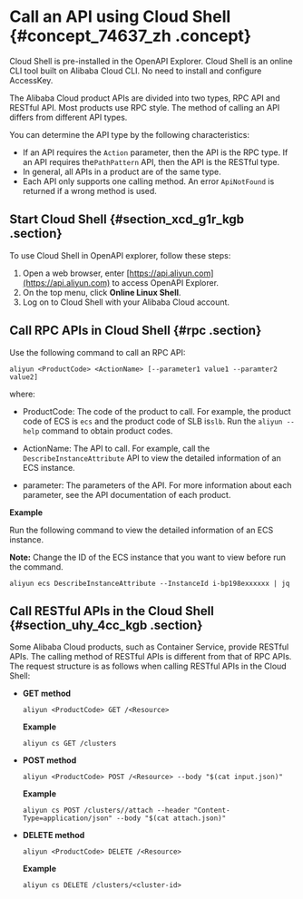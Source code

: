 # Call an API using Cloud Shell {#concept_74637_zh .concept}

Cloud Shell is pre-installed in the OpenAPI Explorer. Cloud Shell is an online CLI tool built on Alibaba Cloud CLI. No need to install and configure AccessKey.

The Alibaba Cloud product APIs are divided into two types, RPC API and RESTful API. Most products use RPC style. The method of calling an API differs from different API types.

You can determine the API type by the following characteristics:

-   If an API requires the `Action` parameter, then the API is the RPC type. If an API requires the`PathPattern` API, then the API is the RESTful type.
-   In general, all APIs in a product are of the same type.
-   Each API only supports one calling method. An error `ApiNotFound` is returned if a wrong method is used.

## Start Cloud Shell {#section_xcd_g1r_kgb .section}

To use Cloud Shell in OpenAPI explorer, follow these steps:

1.  Open a web browser, enter [https://api.aliyun.com](https://api.aliyun.com) to access OpenAPI Explorer.
2.  On the top menu, click **Online Linux Shell**.
3.  Log on to Cloud Shell with your Alibaba Cloud account.

## Call RPC APIs in Cloud Shell {#rpc .section}

Use the following command to call an RPC API:

```
aliyun <ProductCode> <ActionName> [--parameter1 value1 --paramter2 value2]
```

where:

-   ProductCode: The code of the product to call. For example, the product code of ECS is `ecs` and the product code of SLB is`slb`. Run the `aliyun --help` command to obtain product codes.

-    ActionName: The API to call. For example, call the `DescribeInstanceAttribute` API to view the detailed information of an ECS instance.

-   parameter: The parameters of the API. For more information about each parameter, see the API documentation of each product.


 **Example** 

Run the following command to view the detailed information of an ECS instance.

**Note:** Change the ID of the ECS instance that you want to view before run the command.

```
aliyun ecs DescribeInstanceAttribute --InstanceId i-bp198exxxxxx | jq 
```

## Call RESTful APIs in the Cloud Shell {#section_uhy_4cc_kgb .section}

Some Alibaba Cloud products, such as Container Service, provide RESTful APIs. The calling method of RESTful APIs is different from that of RPC APIs. The request structure is as follows when calling RESTful APIs in the Cloud Shell:

-   **GET method**

    ```
    aliyun <ProductCode> GET /<Resource>
    ```

    **Example**

    ```
    aliyun cs GET /clusters
    ```

-   **POST method**

    ```
    aliyun <ProductCode> POST /<Resource> --body "$(cat input.json)"
    ```

    **Example**

    ```
    aliyun cs POST /clusters//attach --header "Content-Type=application/json" --body "$(cat attach.json)"
    ```

-   **DELETE method**

    ```
    aliyun <ProductCode> DELETE /<Resource>
    ```

    **Example**

    ```
    aliyun cs DELETE /clusters/<cluster-id>
    ```


